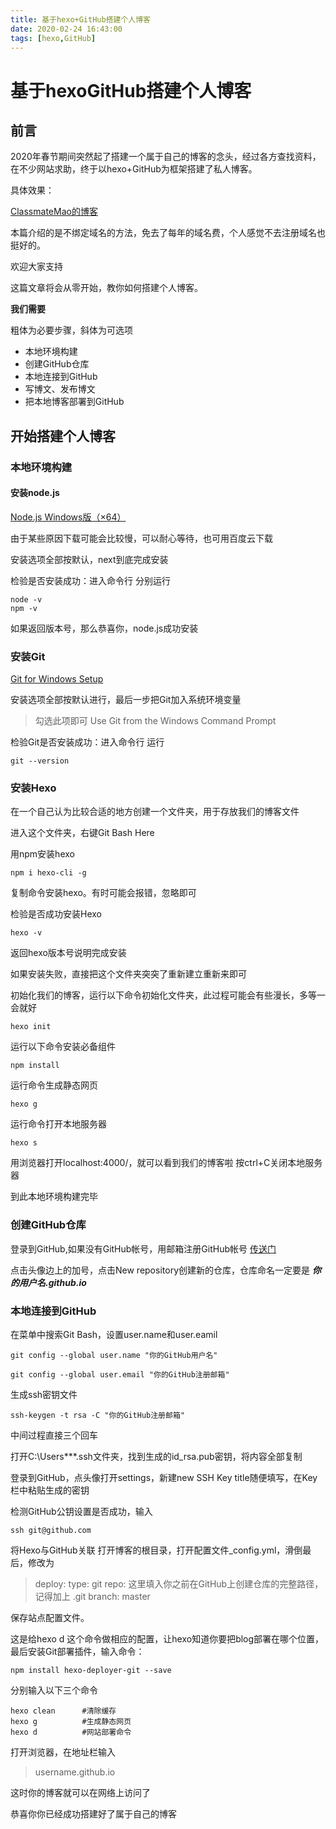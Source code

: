```yaml
---
title: 基于hexo+GitHub搭建个人博客
date: 2020-02-24 16:43:00
tags: [hexo,GitHub]     
---
```


# 基于hexoGitHub搭建个人博客 #
## 前言 ##
2020年春节期间突然起了搭建一个属于自己的博客的念头，经过各方查找资料，在不少网站求助，终于以hexo+GitHub为框架搭建了私人博客。

<!--more-->

具体效果：

 [ClassmateMao的博客](https://classmatemao.github.io)

本篇介绍的是不绑定域名的方法，免去了每年的域名费，个人感觉不去注册域名也挺好的。

欢迎大家支持

这篇文章将会从零开始，教你如何搭建个人博客。

**我们需要**

粗体为必要步骤，斜体为可选项

- 本地环境构建
- 创建GitHub仓库
- 本地连接到GitHub
- 写博文、发布博文
- 把本地博客部署到GitHub



## 开始搭建个人博客 ##


### 本地环境构建 ###


#### 安装node.js ####

[Node.js Windows版（×64）](https://nodejs.org/dist/v12.16.1/node-v12.16.1-x64.msi)

由于某些原因下载可能会比较慢，可以耐心等待，也可用百度云下载

安装选项全部按默认，next到底完成安装

检验是否安装成功：进入命令行
分别运行

    node -v
    npm -v


如果返回版本号，那么恭喜你，node.js成功安装

### 安装Git ###

[Git for Windows Setup](https://github.com/git-for-windows/git/releases/download/v2.25.1.windows.1/Git-2.25.1-64-bit.exe)

安装选项全部按默认进行，最后一步把Git加入系统环境变量
> 勾选此项即可
> Use Git from the Windows Command Prompt

检验Git是否安装成功：进入命令行
运行

    git --version



### 安装Hexo ###

在一个自己认为比较合适的地方创建一个文件夹，用于存放我们的博客文件

进入这个文件夹，右键Git Bash Here

用npm安装hexo

    npm i hexo-cli -g


复制命令安装hexo。有时可能会报错，忽略即可

检验是否成功安装Hexo

    hexo -v


返回hexo版本号说明完成安装

如果安装失败，直接把这个文件夹突突了重新建立重新来即可


初始化我们的博客，运行以下命令初始化文件夹，此过程可能会有些漫长，多等一会就好

    hexo init


运行以下命令安装必备组件

    npm install


运行命令生成静态网页

    hexo g


运行命令打开本地服务器

    hexo s


用浏览器打开localhost:4000/，就可以看到我们的博客啦
按ctrl+C关闭本地服务器

到此本地环境构建完毕

### 创建GitHub仓库 ###

登录到GitHub,如果没有GitHub帐号，用邮箱注册GitHub帐号 [传送门](https//github.com/)

点击头像边上的加号，点击New repository创建新的仓库，仓库命名一定要是 ***你的用户名.github.io***

### 本地连接到GitHub ###

在菜单中搜索Git Bash，设置user.name和user.eamil

    git config --global user.name "你的GitHub用户名"

    git config --global user.email "你的GitHub注册邮箱"

生成ssh密钥文件

    ssh-keygen -t rsa -C "你的GitHub注册邮箱"

中间过程直接三个回车

打开C:\Users\***\.ssh文件夹，找到生成的id_rsa.pub密钥，将内容全部复制

登录到GitHub，点头像打开settings，新建new SSH Key 
title随便填写，在Key栏中粘贴生成的密钥

检测GitHub公钥设置是否成功，输入

    ssh git@github.com


将Hexo与GitHub关联
打开博客的根目录，打开配置文件_config.yml，滑倒最后，修改为

> deploy:
> type: git
> repo: 这里填入你之前在GitHub上创建仓库的完整路径，记得加上 .git
> branch: master

保存站点配置文件。

这是给hexo d 这个命令做相应的配置，让hexo知道你要把blog部署在哪个位置，最后安装Git部署插件，输入命令：

    npm install hexo-deployer-git --save

分别输入以下三个命令

    hexo clean      #清除缓存
    hexo g          #生成静态网页
    hexo d          #网站部署命令   

打开浏览器，在地址栏输入

> username.github.io

这时你的博客就可以在网络上访问了



恭喜你你已经成功搭建好了属于自己的博客